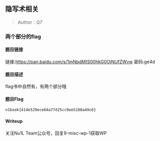 ## 隐写术相关
> Author：Q7


### 两个部分的flag

#### 题目链接

链接:https://pan.baidu.com/s/1mNbdMtS00hkG0OjNUfZWvw  密码:ge4d

#### 题目描述

flag书中自然有，有两个部分哦

#### 题目Flag

`n1book{414e529ece64a77d25cc9ee5108a49c6}`

#### Writeup

关注Nu1L Team公众号，回复9-misc-wp-1获取WP